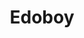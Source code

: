 ---
layout: place
title: "Edoboy"
permalink: /florida/orlando/edoboy.html
stateAbbr: FL
stateName: Florida
cityName: Orlando
seo:
  name: "Edoboy"
  type: Restaurant
  links: https://www.edoboysushi.com/
description: "Looking for sushi in Orlando, Florida? Check out Edoboy for a delightful Japanese dining experience. Enjoy a variety of sushi and other dishes in a welcoming..."
place_id: ChIJS1vTKRd754gRCsTbJUc7AZE
photos:
  - name: >-
      places/ChIJS1vTKRd754gRCsTbJUc7AZE/photos/AeeoHcKZ9163Cs4bl58yp28vKsgDvdtcfXYBtyXz8vdmlPSeZ_baWZLPg19eEMnoEmn94DKuJvy_W7Z3ZnO8dnB-nAqZXe1hYFTaT_HHM1TAmS80uzWUbb6V_VM4zlMhnYw3zzIsMtyv9RpG2nf4-mjcRq9Avo2tUgq3OR87WDGdakaGqa2SIrV2ifoipr3SbZYYT4A6mri5nwhzTTaKI_rkpZx0a4xCmxI5HOzUAb22kZzrHFf8rTFwn0R0RnrQMGDFvWbscRypJJ6_4m7ma7XX1Rx63zh6H4i_oRV3ZYVw5I_LYDxQlgxEV7w8Uw2Ya_xdCCaIwbcXo3vNGGYzs1Rpxwp93pR9BBqZCqfk_VO4Z0-n9SHAl17yo3TZcqj5y3kpkMD1uz-XXR5GHZq8klQ748HTGE_4T73AI1p1Z2yV8Po
    widthPx: 4000
    heightPx: 1800
    authorAttributions:
      - displayName: tony rubio
        uri: https://maps.google.com/maps/contrib/117434729323941547568
        photoUri: >-
          https://lh3.googleusercontent.com/a-/ALV-UjUbBE6BLapX5zLsDP_5XMM7umXMT1Q_IpIpVpNhlSHj8h8ZzYoN=s100-p-k-no-mo
    flagContentUri: >-
      https://www.google.com/local/imagery/report/?cb_client=maps_api_places.places_api&image_key=!1e10!2sCIHM0ogKEICAgICel5ufXQ&hl=en-US
    googleMapsUri: >-
      https://www.google.com/maps/place//data=!3m4!1e2!3m2!1sCIHM0ogKEICAgICel5ufXQ!2e10!4m2!3m1!1s0x88e77b1729d35b4b:0x91013b4725dbc40a
  - name: >-
      places/ChIJS1vTKRd754gRCsTbJUc7AZE/photos/AeeoHcIY6sBrYcmpCo7UsOC6bJCzNhgjc-jSGRDeGHCt2Gh4-MVFqcBcSiTG-1bs5mhbulRgwEgyjsg3uvlDN0uo0FarpTshl0UdHP-lIfyzwKSyWHMFezb55JY6ZHkpML41tRO2-eDSxGp77ad7-mi4QFKjWB1E6MjP6LmqWF10DIJ656SaitAMRa2gzNhKNxB80gCVsOoPn7_AS3bC9D-N63WbB3TsgVgZy3JNEI4fYdfXhXp1KbojRe3eXnm6GbRQlLjAHf-cAMZZy9fpj8NwpQLtHHxHAB0dPxb3Ug79soQV8A
    widthPx: 750
    heightPx: 475
    authorAttributions:
      - displayName: Edoboy
        uri: https://maps.google.com/maps/contrib/117595706259887816353
        photoUri: >-
          https://lh3.googleusercontent.com/a-/ALV-UjXq349rQdw6c8gdXoVchFOWHgWKkqel5ak2d_zxl_SH_EEC2mc=s100-p-k-no-mo
    flagContentUri: >-
      https://www.google.com/local/imagery/report/?cb_client=maps_api_places.places_api&image_key=!1e10!2sAF1QipN_7AzmVJ-NVQpnIHJhPvLLar4-Jd2XKPhLrX-f&hl=en-US
    googleMapsUri: >-
      https://www.google.com/maps/place//data=!3m4!1e2!3m2!1sAF1QipN_7AzmVJ-NVQpnIHJhPvLLar4-Jd2XKPhLrX-f!2e10!4m2!3m1!1s0x88e77b1729d35b4b:0x91013b4725dbc40a
  - name: >-
      places/ChIJS1vTKRd754gRCsTbJUc7AZE/photos/AeeoHcI2xazVL0a7jj41uxT2fjyzE9BYgn8mC_3ExogahePS5k1feIAjEOYGC9c0xlbPiaxzUgY55iJqkV9QXT9H9WpcowqCC2z7E7HsRPKeYd5fWPgOxTfDstgDsExf0acWTcfnkbbFh86IdvtphdpTkd3rNN_tnu71P6bcCqUanGDLQlOtusKlOVpLVxj4UybsbuJRkRfH3XRs2gR7e1wPUf24EE-hUNzuKDdxduWS_5nH6VPI-JFxuFXnbzAPlKDG6SghFyr-8GpeO8juxMSi1owNw-1AzWSX0BJScTty_buSzs9NPV0X6elrziKJbVNkFAVYpnN-FQZSXVAJ82Re5ZyCNanNqaKllzwDmcm2XBMeV5Pg-fd_s2ExuW5uZyu49Vm2ITRxGksKBKeUQEUvckeKLMQnJNp9-V_O0Bykt-A
    widthPx: 2917
    heightPx: 2038
    authorAttributions:
      - displayName: AC Slater
        uri: https://maps.google.com/maps/contrib/104204790264359691171
        photoUri: >-
          https://lh3.googleusercontent.com/a-/ALV-UjXCikdXrd7JfrGJONOvQxoO_7llF5R2ej_D97hQ5C2XHw83W9u8=s100-p-k-no-mo
    flagContentUri: >-
      https://www.google.com/local/imagery/report/?cb_client=maps_api_places.places_api&image_key=!1e10!2sCIHM0ogKEICAgMCQuJy5Zw&hl=en-US
    googleMapsUri: >-
      https://www.google.com/maps/place//data=!3m4!1e2!3m2!1sCIHM0ogKEICAgMCQuJy5Zw!2e10!4m2!3m1!1s0x88e77b1729d35b4b:0x91013b4725dbc40a
  - name: >-
      places/ChIJS1vTKRd754gRCsTbJUc7AZE/photos/AeeoHcLpfdhdOxZ3JHzodkH6SYIHKijIAKlZYyR-jpNorUqxjGbL1ZlqHElFe30CE8l9BTB_e8Y5092CuafsW38M-90c9DTjInu0pc5hoBWNpawDv39UnRuCZN223Kq0o1JgcsdounHqBS0Go3aWZAYF6NXpA3Fmu8hPGyFSAQfxiQHJhuXwarxqJQIPnohkxvusVKo14pTsMDKe45uCu_fJ3iEMT8nEUu5BHyjTTG6DUuNU8vz4BY3lNM9WG9O5Rs7y7L5MsWaj3QWumgCVY1qIrtqM6wttDSeUwv8Lo1F6RvcmwYEz_eD0XQRsijogXQKQJwWb_24t6567UvtA6jse-TzFOPSmzCP6FsLnZVzU-phbqyZihKoQ9Eg5EMX6rlmXwZkOSzzim1PYnlakHYz5WC_eZljbt4gjBMkJIk0qV-0haEsi
    widthPx: 4000
    heightPx: 3000
    authorAttributions:
      - displayName: Joel Sink
        uri: https://maps.google.com/maps/contrib/118300124816059260962
        photoUri: >-
          https://lh3.googleusercontent.com/a-/ALV-UjVYMDLNw2FPniLNio9JJKD_9PeLG3EiEIyQajf1CRSWChaB2uqMTA=s100-p-k-no-mo
    flagContentUri: >-
      https://www.google.com/local/imagery/report/?cb_client=maps_api_places.places_api&image_key=!1e10!2sCIHM0ogKEICAgIC3p63wpwE&hl=en-US
    googleMapsUri: >-
      https://www.google.com/maps/place//data=!3m4!1e2!3m2!1sCIHM0ogKEICAgIC3p63wpwE!2e10!4m2!3m1!1s0x88e77b1729d35b4b:0x91013b4725dbc40a
  - name: >-
      places/ChIJS1vTKRd754gRCsTbJUc7AZE/photos/AeeoHcJZFvjERLnNGmDkoA24S8m92pVlBpSp55Dh9qq15Ns0vELHZu5_Pi9zDxuJnD2GEpfDMM_23FLSg6W14dTjJOGCXbsd8OpmFDHYGI3kchJTX2ZUBkX3v2Lpe7FAnTjzocr3RTuIhr6l1Hc_Ctv1MPEk1Q1pvAtd5y1aNn9BIMDMwhiGXBK5YcIujrrzStEkM5yNW4QslzYSquJwlTiElRRCMrYw1JIDv3kSndKJj7KYLOPyl-ERhybiu0qZvKJYKzc-ODQMqLc7r1BIPYaeTY1GUhIygK-kdb5TViiaeKHoWoaZMG1zK82GeQp8nOgel5qUjXetgkCmtl4l83GOWZY81GbOLeb7VUhWzT1Q2Wj32w9b5TqDzm2kOnTBvDule3qwrR8d7EvuVTIbi6N9hYfc4vrE3JPTEb-yS4xs7XdqW1si
    widthPx: 3024
    heightPx: 4032
    authorAttributions:
      - displayName: Meg Dolan
        uri: https://maps.google.com/maps/contrib/100845222811646807929
        photoUri: >-
          https://lh3.googleusercontent.com/a-/ALV-UjVEcnLHE-JDjf0THSQE6djoSXA1D8IO-RRz_hyXGmjJfkYQSOs=s100-p-k-no-mo
    flagContentUri: >-
      https://www.google.com/local/imagery/report/?cb_client=maps_api_places.places_api&image_key=!1e10!2sCIHM0ogKEICAgICXsePZ6gE&hl=en-US
    googleMapsUri: >-
      https://www.google.com/maps/place//data=!3m4!1e2!3m2!1sCIHM0ogKEICAgICXsePZ6gE!2e10!4m2!3m1!1s0x88e77b1729d35b4b:0x91013b4725dbc40a
  - name: >-
      places/ChIJS1vTKRd754gRCsTbJUc7AZE/photos/AeeoHcJTP_BtgEfmSxhapJApmrK8EvqwtxhlV0TPnE1w9WGlk5AeyKAU_OPVr5mWYS59XEbewBCNegx5Af8k2w89g9djJhVaX387T33IQvXbggUTRl0A0Ty_mHpQpslUOFD1Yr6l3zwmH-C3rWVaSEcKJSA1ACkgwtz-L4SQGkMrAstgJXdTniQSIyeMExh1ZCd62bZWV6a7NvTfiErUTzSZ7Ym7Uzi5hdt0ia4mwzsvTJX9qapV7y7flFDKoF6Wgur8G1Pi-6K-061vAyxdgdkppYS3Jt1sEiuqFBZrNOlmER4AzJmOGKlS8rgbEYQWKj7pqZQE4YSHsqj8B7g6v65VopluEGIZflT1rmIcovCp0CmJDWw1zMJpvS6K9SpzUBymmL30l4dPS6il7mzfYlg13Y8rbik-7GfFYpZM28o7pbM1Xw
    widthPx: 1769
    heightPx: 1779
    authorAttributions:
      - displayName: Nancy
        uri: https://maps.google.com/maps/contrib/102120747851442417289
        photoUri: >-
          https://lh3.googleusercontent.com/a-/ALV-UjUGR8EUPB_MehX2KCBXwSg5kSqDwOmjpxpeRs3QX0BlZh18ZqBVkw=s100-p-k-no-mo
    flagContentUri: >-
      https://www.google.com/local/imagery/report/?cb_client=maps_api_places.places_api&image_key=!1e10!2sCIHM0ogKEICAgICDxIGEVQ&hl=en-US
    googleMapsUri: >-
      https://www.google.com/maps/place//data=!3m4!1e2!3m2!1sCIHM0ogKEICAgICDxIGEVQ!2e10!4m2!3m1!1s0x88e77b1729d35b4b:0x91013b4725dbc40a
  - name: >-
      places/ChIJS1vTKRd754gRCsTbJUc7AZE/photos/AeeoHcL5mwmaw9vtBkTZ9iJbrjTogEWWRqWvkjJSR8zZ9ush5SiSpj4WK7jHrO_mwebeOMWQBy6nb_-jYXtciO_BfugWkTTpBi0xHSqz3cEpoQXPnzqq-taUCm6ORDGy7-cYORpKR98ZGUi0V5eMH77QgsUdj4c16xiFsxb9Od2x8qCTB3XPXiRAAxf3AhaSUwTTqSclgImFuCbW1c2p97PcctVc9Zs8ptV4y90rbKQMTFp1QO34ALu7Z_XYmockTpf90BfFeAhrVxJueBY0BHTTl5MbF3JVVRseTtGlx52PnIBDnByUP_G1yEXIoHlWeldRdGjFAh4Dc6jyIhJ0XE-uridnSdanwgnfmICUvjlv8HU0HhZHxtFtGje57txkpt3jTwTM07atqtKVrxh9PlSz4_RUAf1wYiAG3j8DkNyV5P8
    widthPx: 4032
    heightPx: 3024
    authorAttributions:
      - displayName: James Abney
        uri: https://maps.google.com/maps/contrib/106473489645209925909
        photoUri: >-
          https://lh3.googleusercontent.com/a/ACg8ocKX1kAzSs2uvWuHQr86ujzuzqkx-z5PLtc8dotEnrJCdHd_Yw=s100-p-k-no-mo
    flagContentUri: >-
      https://www.google.com/local/imagery/report/?cb_client=maps_api_places.places_api&image_key=!1e10!2sCIHM0ogKEICAgICngKqyTw&hl=en-US
    googleMapsUri: >-
      https://www.google.com/maps/place//data=!3m4!1e2!3m2!1sCIHM0ogKEICAgICngKqyTw!2e10!4m2!3m1!1s0x88e77b1729d35b4b:0x91013b4725dbc40a
  - name: >-
      places/ChIJS1vTKRd754gRCsTbJUc7AZE/photos/AeeoHcIudJj4wNBBsQqvkzJIxc606AHSTtAMAGjXfNjEaKb2ef1FrZnDWVzB_m7BMnZEDJqUIFOPJNbnIe_ZeALpS9-HpW1rDQQgfRTZ7NV12-znSya2Pa4jQAu3nkIwwwBC6b86niwmGh6aMJmz3tLEr7N77O0g3DZzo0BRBK8ML8c3CYG6WDqbG20PTmDU3-E9lu2ylAKuEMquo8WO5Y-oLptl7Q0oJmtNON27VvrQj18BQlawucvsZByGumNQqhhjs4ne8DkPjJbT_4c0NBa9EtSxiOcEXrwndRQZT9NuDjPeu_h5Rbnv0ezVuY0qo8Gq8Zhm4vQxk-Pgn83wXVZ_3kh0__6gi2QuKrBk7uU4R4h6IJ-fzKHyx2SOtmvbqgiAA1UtIrwq29B0_CicNZk0IJoNH7cUM9a9Xy2fI5D-HJc
    widthPx: 4080
    heightPx: 3072
    authorAttributions:
      - displayName: Joel Sink
        uri: https://maps.google.com/maps/contrib/118300124816059260962
        photoUri: >-
          https://lh3.googleusercontent.com/a-/ALV-UjVYMDLNw2FPniLNio9JJKD_9PeLG3EiEIyQajf1CRSWChaB2uqMTA=s100-p-k-no-mo
    flagContentUri: >-
      https://www.google.com/local/imagery/report/?cb_client=maps_api_places.places_api&image_key=!1e10!2sCIHM0ogKEICAgIDDlu6-Cw&hl=en-US
    googleMapsUri: >-
      https://www.google.com/maps/place//data=!3m4!1e2!3m2!1sCIHM0ogKEICAgIDDlu6-Cw!2e10!4m2!3m1!1s0x88e77b1729d35b4b:0x91013b4725dbc40a
  - name: >-
      places/ChIJS1vTKRd754gRCsTbJUc7AZE/photos/AeeoHcJNNckBOKE9sXHlXNfisTrDxnlsvY6nmOCe_Ml95Yx7T1o0U51HlP9-CC1oL8biEA5SL88Z7ZrLGUtLbNTSw7TBlpqms9E4uyqPEOqAVncJtAHa_d4VJxiRSRJ8_TIHoEg6IFj1oh40kB0jui-rEgrRsa4uvErOVH2zmwhT4a1arsIEUZIMHWR8_1CDXCQlz4sriuxAUzPPTM_AjpgUb1d1Izyj_KTtCQnMglEjQli43QO40KAg9iT1TppfrcVqRaUo0PCl3JyWhwC2NuzkLrcZ7Y8_6bcmDAGgGKQnbmTr6F-q3SIeTaIfeFqRS4g8bh5TentJ-nYP3Jy1CdLdzG5dPrAOu3EWT1N-0ANgyk4ldYMPET4nPnSGn0kzToi4SJYW4VEauHdZX6D58-ZklrYaNIQdEsfNWDBODsXCO23XUYuJ
    widthPx: 2138
    heightPx: 1840
    authorAttributions:
      - displayName: Nancy
        uri: https://maps.google.com/maps/contrib/102120747851442417289
        photoUri: >-
          https://lh3.googleusercontent.com/a-/ALV-UjUGR8EUPB_MehX2KCBXwSg5kSqDwOmjpxpeRs3QX0BlZh18ZqBVkw=s100-p-k-no-mo
    flagContentUri: >-
      https://www.google.com/local/imagery/report/?cb_client=maps_api_places.places_api&image_key=!1e10!2sCIHM0ogKEICAgICDxIGElQE&hl=en-US
    googleMapsUri: >-
      https://www.google.com/maps/place//data=!3m4!1e2!3m2!1sCIHM0ogKEICAgICDxIGElQE!2e10!4m2!3m1!1s0x88e77b1729d35b4b:0x91013b4725dbc40a
  - name: >-
      places/ChIJS1vTKRd754gRCsTbJUc7AZE/photos/AeeoHcLmXZe5l_D2rnH-7h5zHGm6vOFbNS1Fivs-Ed_pP7GFtPhVU5ok1naICmQ5h9r6o_Yg3GK3jPgyDpTX4Z9MxXp2jmYaj-b51GVEPJvw-l6Rzu48qH2lOIL1ZLOtZdWTBOP7Nf6JTCpNcacybPSjL2WKmdl_CmzSaQPU0uOGkwpnELz8g_kBolVslGZVa5g6iVCbSRM1lT-PesG37E2PNuWaiWwuX8klScdr81t7wH1KIuWeD3SAJM6N8T6B9QtVpppcaMrUcgCbwT1pajKsdhBSboj5wobJU8KXC80U24t9yvitSiKAFmr2BqplhthDrgs6x0wXig0Ia61mn9euI7wZWS55Y2r6n1ImQgY_pYPve3whqu-R6eTAJlN71wXSyHnZcLLwuaMGqviLlzabmvmU_KoxWonpH81wD7Pp5jM2gNHB
    widthPx: 4800
    heightPx: 3614
    authorAttributions:
      - displayName: Mark Lin
        uri: https://maps.google.com/maps/contrib/109666575918229583373
        photoUri: >-
          https://lh3.googleusercontent.com/a-/ALV-UjUvWKUKp7Xyw63ZQAseLSRzbHvSddsqFbV4nm0Jqm2-k8-9uL8B=s100-p-k-no-mo
    flagContentUri: >-
      https://www.google.com/local/imagery/report/?cb_client=maps_api_places.places_api&image_key=!1e10!2sCIHM0ogKEICAgICzqZeE3QE&hl=en-US
    googleMapsUri: >-
      https://www.google.com/maps/place//data=!3m4!1e2!3m2!1sCIHM0ogKEICAgICzqZeE3QE!2e10!4m2!3m1!1s0x88e77b1729d35b4b:0x91013b4725dbc40a
address: 728 N Thornton Ave, Orlando, FL 32803, USA
street: 728 N Thornton Ave
city: Orlando
state: FL
zip: '32803'
country: USA
neighborhood: Northeast Orlando
latitude: '28.554286'
longitude: '-81.365921'
accessibility_options:
  wheelchairAccessibleParking: true
  wheelchairAccessibleEntrance: true
  wheelchairAccessibleRestroom: true
  wheelchairAccessibleSeating: true
business_status: OPERATIONAL
name: Edoboy
google_maps_links:
  directionsUri: >-
    https://www.google.com/maps/dir//''/data=!4m7!4m6!1m1!4e2!1m2!1m1!1s0x88e77b1729d35b4b:0x91013b4725dbc40a!3e0
  placeUri: https://maps.google.com/?cid=10448697787240137738
  writeAReviewUri: >-
    https://www.google.com/maps/place//data=!4m3!3m2!1s0x88e77b1729d35b4b:0x91013b4725dbc40a!12e1
  reviewsUri: >-
    https://www.google.com/maps/place//data=!4m4!3m3!1s0x88e77b1729d35b4b:0x91013b4725dbc40a!9m1!1b1
  photosUri: >-
    https://www.google.com/maps/place//data=!4m3!3m2!1s0x88e77b1729d35b4b:0x91013b4725dbc40a!10e5
primary_type: Sushi Restaurant
opening_hours:
  regular: null
  current: null
secondary_opening_hours:
  regular:
    weekdayDescriptions: null
    type: null
  current:
    weekdayDescriptions: null
    type: null
phone: null
price_level: null
price_range: $50 &ndash; $100
rating: '4.9'
rating_count: 285
website: https://www.edoboysushi.com/
reviews:
  - name: >-
      places/ChIJS1vTKRd754gRCsTbJUc7AZE/reviews/ChdDSUhNMG9nS0VJQ0FnTUNRdUp5NXV3RRAB
    relativePublishTimeDescription: a month ago
    rating: 5
    text:
      text: >-
        Fun experience with nice quality rice and fish. Did the baller set for a
        change of pace. Staff was amazing and Asia made us a really great list
        of her favorite restaurants in the area!
      languageCode: en
    originalText:
      text: >-
        Fun experience with nice quality rice and fish. Did the baller set for a
        change of pace. Staff was amazing and Asia made us a really great list
        of her favorite restaurants in the area!
      languageCode: en
    authorAttribution:
      displayName: AC Slater
      uri: https://www.google.com/maps/contrib/104204790264359691171/reviews
      photoUri: >-
        https://lh3.googleusercontent.com/a-/ALV-UjXCikdXrd7JfrGJONOvQxoO_7llF5R2ej_D97hQ5C2XHw83W9u8=s128-c0x00000000-cc-rp-mo-ba4
    publishTime: '2025-03-01T20:35:18.194409Z'
    flagContentUri: >-
      https://www.google.com/local/review/rap/report?postId=ChdDSUhNMG9nS0VJQ0FnTUNRdUp5NXV3RRAB&d=17924085&t=1
    googleMapsUri: >-
      https://www.google.com/maps/reviews/data=!4m6!14m5!1m4!2m3!1sChdDSUhNMG9nS0VJQ0FnTUNRdUp5NXV3RRAB!2m1!1s0x88e77b1729d35b4b:0x91013b4725dbc40a
  - name: >-
      places/ChIJS1vTKRd754gRCsTbJUc7AZE/reviews/ChZDSUhNMG9nS0VJQ0FnTURRMGFLR01nEAE
    relativePublishTimeDescription: a month ago
    rating: 5
    text:
      text: >-
        This is the best sushi I’ve ever had and one of the best meals I’ve ever
        had. I was able to snag a single person reservation after wanting to try
        this place for so long and the standing set up makes it comfortable for
        a solo date. The fish is noticeably fresh and high quality and so
        delicious. I don’t usually opt for hand rolls but the hand rolls here
        changed my mind, the akami-toro was so good I ordered a second one. I’m
        not normally crazy about miso soup either but again, theirs was the best
        I’ve ever had and the perfect ending to an amazing meal. I can’t wait to
        come back and try everything I didn’t get the first time. Half of the
        people in my time slot were regulars that come almost on a weekly basis
        and I truly understand why.
      languageCode: en
    originalText:
      text: >-
        This is the best sushi I’ve ever had and one of the best meals I’ve ever
        had. I was able to snag a single person reservation after wanting to try
        this place for so long and the standing set up makes it comfortable for
        a solo date. The fish is noticeably fresh and high quality and so
        delicious. I don’t usually opt for hand rolls but the hand rolls here
        changed my mind, the akami-toro was so good I ordered a second one. I’m
        not normally crazy about miso soup either but again, theirs was the best
        I’ve ever had and the perfect ending to an amazing meal. I can’t wait to
        come back and try everything I didn’t get the first time. Half of the
        people in my time slot were regulars that come almost on a weekly basis
        and I truly understand why.
      languageCode: en
    authorAttribution:
      displayName: Liz
      uri: https://www.google.com/maps/contrib/116756907525150619648/reviews
      photoUri: >-
        https://lh3.googleusercontent.com/a-/ALV-UjWXgAZnVe7ktR4C6qVyU0UFLyvRO2FDNvfT51cPO2ZxfWlRvjw6=s128-c0x00000000-cc-rp-mo-ba3
    publishTime: '2025-03-11T17:32:35.610784Z'
    flagContentUri: >-
      https://www.google.com/local/review/rap/report?postId=ChZDSUhNMG9nS0VJQ0FnTURRMGFLR01nEAE&d=17924085&t=1
    googleMapsUri: >-
      https://www.google.com/maps/reviews/data=!4m6!14m5!1m4!2m3!1sChZDSUhNMG9nS0VJQ0FnTURRMGFLR01nEAE!2m1!1s0x88e77b1729d35b4b:0x91013b4725dbc40a
  - name: >-
      places/ChIJS1vTKRd754gRCsTbJUc7AZE/reviews/ChdDSUhNMG9nS0VJQ0FnTUNnMHAzTDlRRRAB
    relativePublishTimeDescription: a month ago
    rating: 5
    text:
      text: >-
        If you haven’t been to Edoboy, let me tell you—you’re missing out on one
        of the most incredible dining experiences in Orlando. This isn't just
        sushi; this is an art form, and every bite is crafted with precision,
        passion, and a level of care that makes you feel like you're in the home
        of a master chef who just so happens to treat you like family.


        At first, it’s just you, a few strangers, and a sushi counter—but by the
        end of the night, you’re raising your sake glasses with newfound
        friends, marveling at how food can bring people together in such a
        powerful way.


        The service? Flawless. You never have to ask for anything because the
        team at Edoboy is already two steps ahead. They move with a quiet
        elegance, ensuring every moment flows seamlessly—whether it’s refilling
        your sake, offering the next handcrafted masterpiece, or simply sharing
        a warm smile that makes you feel at home.


        And the sushi? Unreal. Each piece is a symphony of flavors—delicate yet
        rich, simple yet profound. The kind of food that makes you pause, close
        your eyes, and just exist in that perfect bite.


        Edoboy isn’t just a restaurant—it’s an experience. It’s a place where
        the world slows down, where the warmth of good company and great food
        wraps around you like a comforting embrace. It’s proof that sometimes,
        the best meals aren’t just about what’s on the plate but about the
        people you share them with.


        Orlando, we are lucky to have a spot like this. Run, don’t walk—just be
        ready to leave with a full heart, a happy stomach, and maybe even a few
        new friends.
      languageCode: en
    originalText:
      text: >-
        If you haven’t been to Edoboy, let me tell you—you’re missing out on one
        of the most incredible dining experiences in Orlando. This isn't just
        sushi; this is an art form, and every bite is crafted with precision,
        passion, and a level of care that makes you feel like you're in the home
        of a master chef who just so happens to treat you like family.


        At first, it’s just you, a few strangers, and a sushi counter—but by the
        end of the night, you’re raising your sake glasses with newfound
        friends, marveling at how food can bring people together in such a
        powerful way.


        The service? Flawless. You never have to ask for anything because the
        team at Edoboy is already two steps ahead. They move with a quiet
        elegance, ensuring every moment flows seamlessly—whether it’s refilling
        your sake, offering the next handcrafted masterpiece, or simply sharing
        a warm smile that makes you feel at home.


        And the sushi? Unreal. Each piece is a symphony of flavors—delicate yet
        rich, simple yet profound. The kind of food that makes you pause, close
        your eyes, and just exist in that perfect bite.


        Edoboy isn’t just a restaurant—it’s an experience. It’s a place where
        the world slows down, where the warmth of good company and great food
        wraps around you like a comforting embrace. It’s proof that sometimes,
        the best meals aren’t just about what’s on the plate but about the
        people you share them with.


        Orlando, we are lucky to have a spot like this. Run, don’t walk—just be
        ready to leave with a full heart, a happy stomach, and maybe even a few
        new friends.
      languageCode: en
    authorAttribution:
      displayName: nick mc
      uri: https://www.google.com/maps/contrib/110007383465823585597/reviews
      photoUri: >-
        https://lh3.googleusercontent.com/a-/ALV-UjXrQU1Gpn31ZpynWazEJ-IxLHNWFkZgy0C45jzBSMCyC69_kCo=s128-c0x00000000-cc-rp-mo-ba3
    publishTime: '2025-02-15T16:15:19.295544Z'
    flagContentUri: >-
      https://www.google.com/local/review/rap/report?postId=ChdDSUhNMG9nS0VJQ0FnTUNnMHAzTDlRRRAB&d=17924085&t=1
    googleMapsUri: >-
      https://www.google.com/maps/reviews/data=!4m6!14m5!1m4!2m3!1sChdDSUhNMG9nS0VJQ0FnTUNnMHAzTDlRRRAB!2m1!1s0x88e77b1729d35b4b:0x91013b4725dbc40a
  - name: >-
      places/ChIJS1vTKRd754gRCsTbJUc7AZE/reviews/ChZDSUhNMG9nS0VJQ0FnSUN2cjcyV2FnEAE
    relativePublishTimeDescription: 3 months ago
    rating: 5
    text:
      text: >-
        My 1st time here, and IT WAS AMAZZZZZZIIINGGGGGG!!! Chef F was SUPER
        GREAT, and Asia was the best Host!!! Let me tell you something, if you
        haven't been here.... GOOOOOOO!!! It's standing only and you have to
        make a reservation. It only takes 8 people and let me tell you. Just get
        the Chefs special so you don't have to be thinking about what you want.
        Everything just melted in my mouth, and it was so fresh and clean!!!
        Just come. Just come on down because my words can't even express how
        good this please was
      languageCode: en
    originalText:
      text: >-
        My 1st time here, and IT WAS AMAZZZZZZIIINGGGGGG!!! Chef F was SUPER
        GREAT, and Asia was the best Host!!! Let me tell you something, if you
        haven't been here.... GOOOOOOO!!! It's standing only and you have to
        make a reservation. It only takes 8 people and let me tell you. Just get
        the Chefs special so you don't have to be thinking about what you want.
        Everything just melted in my mouth, and it was so fresh and clean!!!
        Just come. Just come on down because my words can't even express how
        good this please was
      languageCode: en
    authorAttribution:
      displayName: Jay Wilson
      uri: https://www.google.com/maps/contrib/116875077736715799055/reviews
      photoUri: >-
        https://lh3.googleusercontent.com/a-/ALV-UjV2NSur2OxdW5H63tm2AEljGnZ8OUYTybAkBe153Weq3iv52mHRWA=s128-c0x00000000-cc-rp-mo-ba7
    publishTime: '2024-12-16T02:30:57.396516Z'
    flagContentUri: >-
      https://www.google.com/local/review/rap/report?postId=ChZDSUhNMG9nS0VJQ0FnSUN2cjcyV2FnEAE&d=17924085&t=1
    googleMapsUri: >-
      https://www.google.com/maps/reviews/data=!4m6!14m5!1m4!2m3!1sChZDSUhNMG9nS0VJQ0FnSUN2cjcyV2FnEAE!2m1!1s0x88e77b1729d35b4b:0x91013b4725dbc40a
  - name: >-
      places/ChIJS1vTKRd754gRCsTbJUc7AZE/reviews/ChZDSUhNMG9nS0VJQ0FnSURYbVBtVGZ3EAE
    relativePublishTimeDescription: 5 months ago
    rating: 5
    text:
      text: >-
        So to start, it took some effort to finally get this reservation, as
        they have very limited seating and only open reservations for one week
        at a time (and we can only do nights on the weekend) parking was
        plentiful, which can’t be said for most places on mills. So we showed up
        a few minutes early, but the kitchen was running a little behind so we
        started about 20 minutes late. This was ok because they offered drinks
        while we were waiting outside. Once inside we had a nice concierge
        experience. The decor was fairly minimalist and nice. We chose the chefs
        “baller” chefs tasting set. Each course was amazing, and we loved it.
        Some of the courses were of the best sushi we’ve had in a long time. We
        feel this venue is deserving of their bib gourmand status with Michelin.
        Service was excellent. Only downside is that I would prefer a pacing
        that is a little slower, maybe if they slowed it down to an hour and a
        half instead of one hour, it would work out much better. Currently it
        feels a little rushed. We do appreciate the intimate environment, and we
        don’t mind the standing aspect of it, as many excellent sushi venues in
        Tokyo are standing only. Overall, we recommend this restaurant, and we
        will be returning in the future.
      languageCode: en
    originalText:
      text: >-
        So to start, it took some effort to finally get this reservation, as
        they have very limited seating and only open reservations for one week
        at a time (and we can only do nights on the weekend) parking was
        plentiful, which can’t be said for most places on mills. So we showed up
        a few minutes early, but the kitchen was running a little behind so we
        started about 20 minutes late. This was ok because they offered drinks
        while we were waiting outside. Once inside we had a nice concierge
        experience. The decor was fairly minimalist and nice. We chose the chefs
        “baller” chefs tasting set. Each course was amazing, and we loved it.
        Some of the courses were of the best sushi we’ve had in a long time. We
        feel this venue is deserving of their bib gourmand status with Michelin.
        Service was excellent. Only downside is that I would prefer a pacing
        that is a little slower, maybe if they slowed it down to an hour and a
        half instead of one hour, it would work out much better. Currently it
        feels a little rushed. We do appreciate the intimate environment, and we
        don’t mind the standing aspect of it, as many excellent sushi venues in
        Tokyo are standing only. Overall, we recommend this restaurant, and we
        will be returning in the future.
      languageCode: en
    authorAttribution:
      displayName: Ares Olympius
      uri: https://www.google.com/maps/contrib/118325885985003718810/reviews
      photoUri: >-
        https://lh3.googleusercontent.com/a-/ALV-UjU2FaYOEGnLPv_7yCq1J9Rg7IaXl57UPNlpy0h50uOqcg8nqKc=s128-c0x00000000-cc-rp-mo-ba5
    publishTime: '2024-10-23T19:12:37.988123Z'
    flagContentUri: >-
      https://www.google.com/local/review/rap/report?postId=ChZDSUhNMG9nS0VJQ0FnSURYbVBtVGZ3EAE&d=17924085&t=1
    googleMapsUri: >-
      https://www.google.com/maps/reviews/data=!4m6!14m5!1m4!2m3!1sChZDSUhNMG9nS0VJQ0FnSURYbVBtVGZ3EAE!2m1!1s0x88e77b1729d35b4b:0x91013b4725dbc40a
parking_options:
  freeParkingLot: true
  freeStreetParking: true
payment_options:
  acceptsCreditCards: true
  acceptsDebitCards: true
  acceptsCashOnly: false
  acceptsNfc: true
allow_dogs: null
curbside_pickup: null
delivery: false
dine_in: true
good_for_children: false
good_for_groups: null
good_for_sports: false
live_music: false
menu_for_children: false
outdoor_seating: false
reservable: true
restroom: true
serves_beer: true
serves_breakfast: false
serves_brunch: null
serves_cocktails: null
serves_coffee: false
serves_dinner: true
serves_dessert: null
serves_lunch: null
serves_vegetarian_food: false
serves_wine: true
takeout: false
summary: null

---